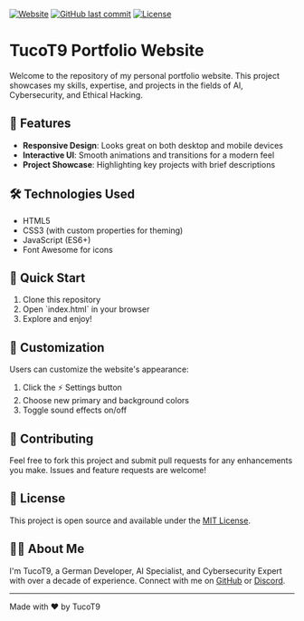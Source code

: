 [![Website](https://img.shields.io/website?url=https%3A%2F%2Ftucot9.com)](https://tucot9.com)
[![GitHub last commit](https://img.shields.io/github/last-commit/T9Tuco/home-page)](https://github.com/T9Tuco/home-page)
[![License](https://img.shields.io/badge/license-MIT-blue.svg)](LICENSE)



# TucoT9 Portfolio Website 

Welcome to the repository of my personal portfolio website. This project showcases my skills, expertise, and projects in the fields of AI, Cybersecurity, and Ethical Hacking.

## 🌟 Features

- **Responsive Design**: Looks great on both desktop and mobile devices
- **Interactive UI**: Smooth animations and transitions for a modern feel
- **Project Showcase**: Highlighting key projects with brief descriptions

## 🛠️ Technologies Used

- HTML5
- CSS3 (with custom properties for theming)
- JavaScript (ES6+)
- Font Awesome for icons

## 🚀 Quick Start

1. Clone this repository
2. Open \`index.html\` in your browser
3. Explore and enjoy!

## 🎨 Customization

Users can customize the website's appearance:

1. Click the ⚡ Settings button
2. Choose new primary and background colors
3. Toggle sound effects on/off

## 🤝 Contributing

Feel free to fork this project and submit pull requests for any enhancements you make. Issues and feature requests are welcome!

## 📄 License

This project is open source and available under the [MIT License](LICENSE).

## 🙋‍♂️ About Me

I'm TucoT9, a German Developer, AI Specialist, and Cybersecurity Expert with over a decade of experience. Connect with me on [GitHub](https://github.com/T9Tuco) or [Discord](https://discord.com/users/718832241127718915).

---

Made with ❤️ by TucoT9


